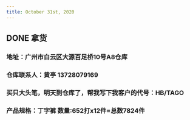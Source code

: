 ```yaml
---
title: October 31st, 2020
---
```


## DONE 拿货
### 地址：**广州市白云区大源百足桥10号A8仓库**

### 仓库联系人：**黄亭  13728079169**

### 买只**大头笔**，明天到仓库了，帮我写下我客户的代号：**HB/TAGO**

### 产品规格：**丁字裤     数量:652打x12件=总数7824件**
